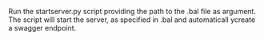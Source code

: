 Run the startserver.py script providing the path to the .bal file as argument.
The script will start the server, as specified in .bal and automaticall ycreate a swagger endpoint.
